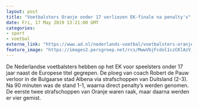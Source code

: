 ```yaml
---
layout: post
title: "Voetbalsters Oranje onder 17 verliezen EK-finale na penalty's"
date: Fri, 17 May 2019 13:21:00 GMT
categories: 
- sport 
- voetbal 
externe_link: "https://www.ad.nl/nederlands-voetbal/voetbalsters-oranje-onder-17-verliezen-ek-finale-na-penalty-s~a845823d/"
feature_image: "https://images2.persgroep.net/rcs/MwwVbjFcdol1czCKlAzV_UNhiWk/diocontent/148607597/_fitwidth/400/?appId=21791a8992982cd8da851550a453bd7f&quality=0.7"
---
```


De Nederlandse voetbalsters hebben op het EK voor speelsters onder 17 jaar naast de Europese titel gegrepen. De ploeg van coach Robert de Pauw verloor in de Bulgaarse stad Albena via strafschoppen van Duitsland (2-3). Na 90 minuten was de stand 1-1, waarna direct penalty’s werden genomen. De eerste twee strafschoppen van Oranje waren raak, maar daarna werden er vier gemist.
